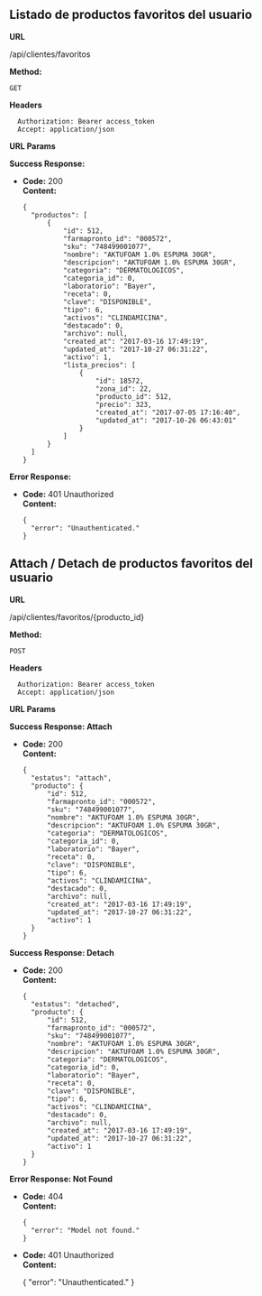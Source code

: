 
      
      
## Listado de productos favoritos del usuario

 **URL**

  /api/clientes/favoritos

 **Method:**

  `GET`
  
 **Headers**
   
      Authorization: Bearer access_token
      Accept: application/json

**URL Params**



**Success Response:**

* **Code:** 200 <br />
  **Content:** 
  
      {
      	"productos": [
      		{
      			"id": 512,
      			"farmapronto_id": "000572",
      			"sku": "748499001077",
      			"nombre": "AKTUFOAM 1.0% ESPUMA 30GR",
      			"descripcion": "AKTUFOAM 1.0% ESPUMA 30GR",
      			"categoria": "DERMATOLOGICOS",
      			"categoria_id": 0,
      			"laboratorio": "Bayer",
      			"receta": 0,
      			"clave": "DISPONIBLE",
      			"tipo": 6,
      			"activos": "CLINDAMICINA",
      			"destacado": 0,
      			"archivo": null,
      			"created_at": "2017-03-16 17:49:19",
      			"updated_at": "2017-10-27 06:31:22",
      			"activo": 1,
      			"lista_precios": [
      				{
      					"id": 18572,
      					"zona_id": 22,
      					"producto_id": 512,
      					"precio": 323,
      					"created_at": "2017-07-05 17:16:40",
      					"updated_at": "2017-10-26 06:43:01"
      				}
      			]
      		}
      	]
      }

**Error Response:**

* **Code:** 401 Unauthorized <br />
  **Content:** 
  
      {
        "error": "Unauthenticated."
      }
       
       
## Attach / Detach de productos favoritos del usuario

 **URL**

  /api/clientes/favoritos/{producto_id}

 **Method:**

  `POST`
  
 **Headers**
   
      Authorization: Bearer access_token
      Accept: application/json

**URL Params**



**Success Response: Attach**

* **Code:** 200 <br />
  **Content:** 
  
      {
      	"estatus": "attach",
      	"producto": {
      		"id": 512,
      		"farmapronto_id": "000572",
      		"sku": "748499001077",
      		"nombre": "AKTUFOAM 1.0% ESPUMA 30GR",
      		"descripcion": "AKTUFOAM 1.0% ESPUMA 30GR",
      		"categoria": "DERMATOLOGICOS",
      		"categoria_id": 0,
      		"laboratorio": "Bayer",
      		"receta": 0,
      		"clave": "DISPONIBLE",
      		"tipo": 6,
      		"activos": "CLINDAMICINA",
      		"destacado": 0,
      		"archivo": null,
      		"created_at": "2017-03-16 17:49:19",
      		"updated_at": "2017-10-27 06:31:22",
      		"activo": 1
      	}
      }
      
      
**Success Response: Detach**

* **Code:** 200 <br />
  **Content:** 
  
      {
      	"estatus": "detached",
      	"producto": {
      		"id": 512,
      		"farmapronto_id": "000572",
      		"sku": "748499001077",
      		"nombre": "AKTUFOAM 1.0% ESPUMA 30GR",
      		"descripcion": "AKTUFOAM 1.0% ESPUMA 30GR",
      		"categoria": "DERMATOLOGICOS",
      		"categoria_id": 0,
      		"laboratorio": "Bayer",
      		"receta": 0,
      		"clave": "DISPONIBLE",
      		"tipo": 6,
      		"activos": "CLINDAMICINA",
      		"destacado": 0,
      		"archivo": null,
      		"created_at": "2017-03-16 17:49:19",
      		"updated_at": "2017-10-27 06:31:22",
      		"activo": 1
      	}
      }
      
**Error Response: Not Found**

* **Code:** 404 <br />
  **Content:** 
  
      {
      	"error": "Model not found."
      }
      
* **Code:** 401 Unauthorized <br />
**Content:** 

    {
      "error": "Unauthenticated."
    }